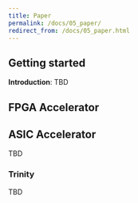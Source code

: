 ```yaml
---
title: Paper
permalink: /docs/05_paper/
redirect_from: /docs/05_paper.html
---
```


## Getting started

**Introduction**:  TBD

## FPGA Accelerator

## ASIC Accelerator

TBD

### Trinity

TBD